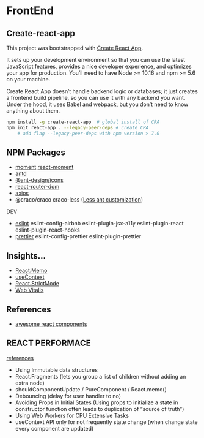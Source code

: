 # FrontEnd

## Create-react-app

This project was bootstrapped with [Create React App](https://github.com/facebook/create-react-app).

It sets up your development environment so that you can use the latest JavaScript features, provides a nice developer experience, and optimizes your app for production. You’ll need to have Node >= 10.16 and npm >= 5.6 on your machine.

Create React App doesn’t handle backend logic or databases; it just creates a frontend build pipeline, so you can use it with any backend you want. Under the hood, it uses Babel and webpack, but you don’t need to know anything about them.

```sh
npm install -g create-react-app  # global install of CRA
npm init react-app . --legacy-peer-deps # create CRA
	# add flag --legacy-peer-deps with npm version > 7.0
```

## NPM Packages

- [moment](https://momentjs.com) [react-moment](https://www.npmjs.com/package/react-moment)
- [antd](https://ant.design/docs/react/introduce)
- [@ant-design/icons](https://ant.design/components/icon/)
- [react-router-dom](https://reactrouter.com/web/guides/quick-start)
- [axios](https://www.npmjs.com/package/axios)
- @craco/craco craco-less ([Less ant customization](https://ant.design/docs/react/use-with-create-react-app))

DEV

- [eslint](https://eslint.org/docs/user-guide/getting-started) eslint-config-airbnb eslint-plugin-jsx-a11y eslint-plugin-react eslint-plugin-react-hooks
- [prettier](https://prettier.io/docs/en/index.html) eslint-config-prettier eslint-plugin-prettier

## Insights...

- [React.Memo](https://dmitripavlutin.com/use-react-memo-wisely/)
- [useContext](https://it.reactjs.org/docs/hooks-reference.html#usecontext)
- [React.StrictMode](https://it.reactjs.org/docs/strict-mode.html)
- [Web Vitalis](https://create-react-app.dev/docs/measuring-performance/)

## References

- [awesome react components](https://github.com/brillout/awesome-react-components)

## REACT PERFORMACE

[references](https://reactjs.org/docs/optimizing-performance.html#profiling-components-with-the-chrome-performance-tab)

- Using Immutable data structures
- React.Fragments (lets you group a list of children without adding an extra node)
- shouldComponentUpdate / PureComponent / React.memo()
- Debouncing (delay for user handler to no)
- Avoiding Props in Initial States (Using props to initialize a state in constructor function often leads to duplication of “source of truth”)
- Using Web Workers for CPU Extensive Tasks
- useContext API only for not frequently state change (when change state every component are updated)
